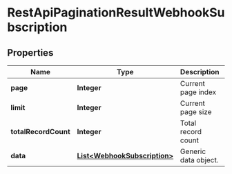 
# RestApiPaginationResultWebhookSubscription

## Properties
Name | Type | Description | Notes
------------ | ------------- | ------------- | -------------
**page** | **Integer** | Current page index | 
**limit** | **Integer** | Current page size | 
**totalRecordCount** | **Integer** | Total record count | 
**data** | [**List&lt;WebhookSubscription&gt;**](WebhookSubscription.md) | Generic data object. | 



